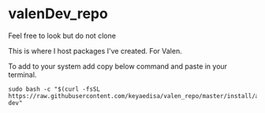 # valenDev_repo
Feel free to look but do not clone

This is where I host packages I've created. For Valen.

To add to your system add copy below command and paste in your terminal.

```
sudo bash -c "$(curl -fsSL https://raw.githubusercontent.com/keyaedisa/valen_repo/master/install/addRepo2PacmanConf.sh) dev"
```
<!--
# Valen Dev Repository
[valenDev_repo]
SigLevel = PackageRequired
Server = https://keyaedisa.github.io/$repo/$arch
-->
